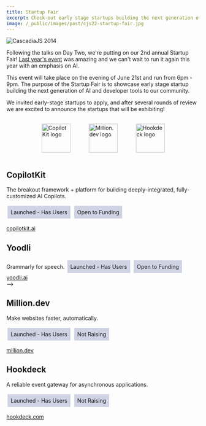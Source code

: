 ```yaml
---
title: Startup Fair
excerpt: Check-out early stage startups building the next generation of AI & dev tools!
image: /_public/images/past/cjs22-startup-fair.jpg
---
```

![CascadiaJS 2014](/_public/images/past/cjs19-moovweb.jpg)

Following the talks on Day Two, we're putting on our 2nd annual Startup Fair! [Last year's event](https://2022.cascadiajs.com/conference/startup-fair) was amazing and we can't wait to run it again this year with an emphasis on AI. 

This event will take place on the evening of June 21st and run from 6pm - 9pm. The purpose of the Startup Fair is to showcase early stage startup building the next generation of AI and developer tools to our community.

We invited early-stage startups to apply, and after several rounds of review we are excited to announce the startups that will be exhibiting!

<style>
    #startup-fair-sponsors {
        display: flex;
        flex-wrap: wrap;
        justify-content: center;
    }

    #startup-fair-sponsors img {
        display: inline-block;
        height: 75px;
        margin: 16px 24px;
    }

    .tag {
        display: inline-block;
        background-color: #CFD3E4;
        text-decoration: none;
        margin: 3px;
        padding: 8px;
    }
</style>

<div id="startup-fair-sponsors">
    <img src="/_public/images/sponsors/copilotkit.png" alt="CopilotKit logo"/>
    <!--img src="/_public/images/sponsors/yoodli.png" alt="Yoodli logo"/-->
    <img src="/_public/images/sponsors/milliondev.png" alt="Million.dev logo"/>
    <img src="/_public/images/sponsors/hookdeck.png" alt="Hookdeck logo"/>
</div>

<h2 id="copilotkit">CopilotKit</h2>

The breakout framework + platform for building deeply-integrated, fully-customized AI Copilots.

<span class="tag">Launched - Has Users</span> <span class="tag">Open to Funding</span>

<div class="cta secondary"><a target="_blank" href="https://www.copilotkit.ai/">copilotkit.ai</a></div>

<!-->
<h2 id="yoodli">Yoodli</h2>

Grammarly for speech.

<span class="tag">Launched - Has Users</span> <span class="tag">Open to Funding</span>

<div class="cta secondary"><a target="_blank" href="https://www.yoodli.ai">yoodli.ai</a></div>
-->

<h2 id="milliondev">Million.dev</h2>

Make websites faster, automatically.

<span class="tag">Launched - Has Users</span> <span class="tag">Not Raising</span>

<div class="cta secondary"><a target="_blank" href="https://million.dev">million.dev</a></div>


<h2 id="hookdeck">Hookdeck</h2>

A reliable event gateway for asynchronous applications.

<span class="tag">Launched - Has Users</span> <span class="tag">Not Raising</span>

<div class="cta secondary"><a target="_blank" href="https://hookdeck.com">hookdeck.com</a></div>


<!-- 
If you're a founder and you'd like to exhibit, all you need to do it apply. The application process is easy, just tell us a little bit about your company and what you're building. Applications will be accepted on a rolling basis and will either close on <span class="highlight warning">Friday, May 3</span> or once we hit our cap of 5 startups, so please don't delay. Startups who are invited to participate in the Startup Fair will recieve:

<i class="fas fa-ticket"></i> 50% off tickets to the conference

<i class="fas fa-person-chalkboard"></i> A free booth at the Startup Fair (valued at $5,000)

<i class="fas fa-bullhorn"></i> An opportunity to address the conference prior to the Fair

If you have any questions, please reach out to us at info@cascadiajs.com. 

<div class="cta"><a target="_blank" href="https://airtable.com/appYEQ4JXnRFkHgNQ/shr6hINnHIkyyBNBB">Apply</a></div>
-->